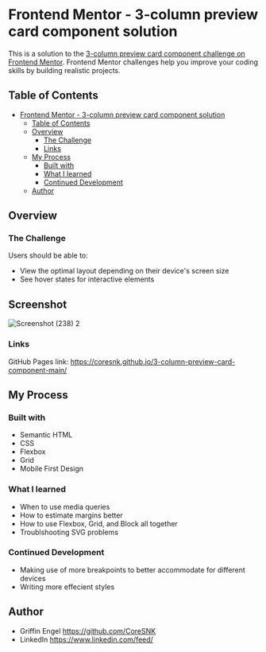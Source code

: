# Frontend Mentor - 3-column preview card component solution

This is a solution to the [3-column preview card component challenge on Frontend Mentor](https://www.frontendmentor.io/challenges/3column-preview-card-component-pH92eAR2-). Frontend Mentor challenges help you improve your coding skills by building realistic projects.

## Table of Contents

- [Frontend Mentor - 3-column preview card component solution](#frontend-mentor---3-column-preview-card-component-solution)
  - [Table of Contents](#table-of-contents)
  - [Overview](#overview)
    - [The Challenge](#the-challenge)
    - [Links](#links)
  - [My Process](#my-process)
    - [Built with](#built-with)
    - [What I learned](#what-i-learned)
    - [Continued Development](#continued-development)
  - [Author](#author)

## Overview

### The Challenge

Users should be able to:

- View the optimal layout depending on their device's screen size
- See hover states for interactive elements

## Screenshot

![Screenshot (238) 2](https://github.com/CoreSNK/3-column-preview-card-component-main/assets/125166144/fee332f3-ddf5-46bb-80a2-d8a11caabbcb)


### Links

GitHub Pages link: https://coresnk.github.io/3-column-preview-card-component-main/

## My Process

### Built with

- Semantic HTML
- CSS
- Flexbox
- Grid
- Mobile First Design

### What I learned

- When to use media queries
- How to estimate margins better
- How to use Flexbox, Grid, and Block all together
- Troublshooting SVG problems

### Continued Development

- Making use of more breakpoints to better accommodate for different devices
- Writing more effecient styles

## Author

- Griffin Engel <https://github.com/CoreSNK>
- LinkedIn <https://www.linkedin.com/feed/>
